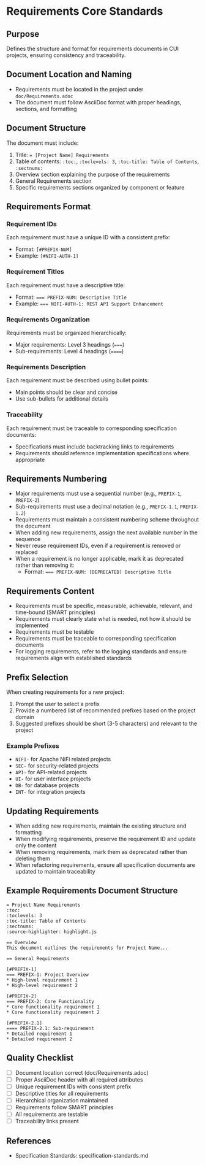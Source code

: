 # Requirements Core Standards

## Purpose
Defines the structure and format for requirements documents in CUI projects, ensuring consistency and traceability.

## Document Location and Naming

* Requirements must be located in the project under `doc/Requirements.adoc`
* The document must follow AsciiDoc format with proper headings, sections, and formatting

## Document Structure

The document must include:

1. Title: `= [Project Name] Requirements`
2. Table of contents: `:toc:`, `:toclevels: 3`, `:toc-title: Table of Contents`, `:sectnums:`
3. Overview section explaining the purpose of the requirements
4. General Requirements section
5. Specific requirements sections organized by component or feature

## Requirements Format

### Requirement IDs

Each requirement must have a unique ID with a consistent prefix:

* Format: `[#PREFIX-NUM]`
* Example: `[#NIFI-AUTH-1]`

### Requirement Titles

Each requirement must have a descriptive title:

* Format: `=== PREFIX-NUM: Descriptive Title`
* Example: `=== NIFI-AUTH-1: REST API Support Enhancement`

### Requirements Organization

Requirements must be organized hierarchically:

* Major requirements: Level 3 headings (`===`)
* Sub-requirements: Level 4 headings (`====`)

### Requirements Description

Each requirement must be described using bullet points:

* Main points should be clear and concise
* Use sub-bullets for additional details

### Traceability

Each requirement must be traceable to corresponding specification documents:

* Specifications must include backtracking links to requirements
* Requirements should reference implementation specifications where appropriate

## Requirements Numbering

* Major requirements must use a sequential number (e.g., `PREFIX-1`, `PREFIX-2`)
* Sub-requirements must use a decimal notation (e.g., `PREFIX-1.1`, `PREFIX-1.2`)
* Requirements must maintain a consistent numbering scheme throughout the document
* When adding new requirements, assign the next available number in the sequence
* Never reuse requirement IDs, even if a requirement is removed or replaced
* When a requirement is no longer applicable, mark it as deprecated rather than removing it:
  * Format: `=== PREFIX-NUM: [DEPRECATED] Descriptive Title`

## Requirements Content

* Requirements must be specific, measurable, achievable, relevant, and time-bound (SMART principles)
* Requirements must clearly state what is needed, not how it should be implemented
* Requirements must be testable
* Requirements must be traceable to corresponding specification documents
* For logging requirements, refer to the logging standards and ensure requirements align with established standards

## Prefix Selection

When creating requirements for a new project:

1. Prompt the user to select a prefix
2. Provide a numbered list of recommended prefixes based on the project domain
3. Suggested prefixes should be short (3-5 characters) and relevant to the project

### Example Prefixes

* `NIFI-` for Apache NiFi related projects
* `SEC-` for security-related projects
* `API-` for API-related projects
* `UI-` for user interface projects
* `DB-` for database projects
* `INT-` for integration projects

## Updating Requirements

* When adding new requirements, maintain the existing structure and formatting
* When modifying requirements, preserve the requirement ID and update only the content
* When removing requirements, mark them as deprecated rather than deleting them
* When refactoring requirements, ensure all specification documents are updated to maintain traceability

## Example Requirements Document Structure

```asciidoc
= Project Name Requirements
:toc:
:toclevels: 3
:toc-title: Table of Contents
:sectnums:
:source-highlighter: highlight.js

== Overview
This document outlines the requirements for Project Name...

== General Requirements

[#PREFIX-1]
=== PREFIX-1: Project Overview
* High-level requirement 1
* High-level requirement 2

[#PREFIX-2]
=== PREFIX-2: Core Functionality
* Core functionality requirement 1
* Core functionality requirement 2

[#PREFIX-2.1]
==== PREFIX-2.1: Sub-requirement
* Detailed requirement 1
* Detailed requirement 2
```

## Quality Checklist

- [ ] Document location correct (doc/Requirements.adoc)
- [ ] Proper AsciiDoc header with all required attributes
- [ ] Unique requirement IDs with consistent prefix
- [ ] Descriptive titles for all requirements
- [ ] Hierarchical organization maintained
- [ ] Requirements follow SMART principles
- [ ] All requirements are testable
- [ ] Traceability links present

## References

* Specification Standards: specification-standards.md
